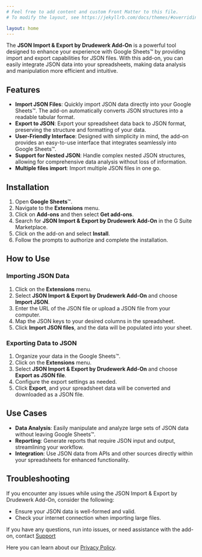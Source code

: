 ```yaml
---
# Feel free to add content and custom Front Matter to this file.
# To modify the layout, see https://jekyllrb.com/docs/themes/#overriding-theme-defaults

layout: home
---
```


The **JSON Import & Export by Drudewerk Add-On** is a powerful tool designed to enhance your experience with Google Sheets™ by providing import and export capabilities for JSON files. With this add-on, you can easily integrate JSON data into your spreadsheets, making data analysis and manipulation more efficient and intuitive.

## Features

- **Import JSON Files**: Quickly import JSON data directly into your Google Sheets™. The add-on automatically converts JSON structures into a readable tabular format.
- **Export to JSON**: Export your spreadsheet data back to JSON format, preserving the structure and formatting of your data.
- **User-Friendly Interface**: Designed with simplicity in mind, the add-on provides an easy-to-use interface that integrates seamlessly into Google Sheets™.
- **Support for Nested JSON**: Handle complex nested JSON structures, allowing for comprehensive data analysis without loss of information.
- **Multiple files import**: Import multiple JSON files in one go.

## Installation

1. Open **Google Sheets**™.
2. Navigate to the **Extensions** menu.
3. Click on **Add-ons** and then select **Get add-ons**.
4. Search for **JSON Import & Export by Drudewerk Add-On** in the G Suite Marketplace.
5. Click on the add-on and select **Install**.
6. Follow the prompts to authorize and complete the installation.

## How to Use

### Importing JSON Data

1. Click on the **Extensions** menu.
2. Select **JSON Import & Export by Drudewerk Add-On** and choose **Import JSON**.
3. Enter the URL of the JSON file or upload a JSON file from your computer.
4. Map the JSON keys to your desired columns in the spreadsheet.
5. Click **Import JSON files**, and the data will be populated into your sheet.

### Exporting Data to JSON

1. Organize your data in the Google Sheets™.
2. Click on the **Extensions** menu.
3. Select **JSON Import & Export by Drudewerk Add-On** and choose **Export as JSON file**.
4. Configure the export settings as needed.
5. Click **Export**, and your spreadsheet data will be converted and downloaded as a JSON file.

## Use Cases

- **Data Analysis**: Easily manipulate and analyze large sets of JSON data without leaving Google Sheets™.
- **Reporting**: Generate reports that require JSON input and output, streamlining your workflow.
- **Integration**: Use JSON data from APIs and other sources directly within your spreadsheets for enhanced functionality.

## Troubleshooting

If you encounter any issues while using the JSON Import & Export by Drudewerk Add-On, consider the following:

- Ensure your JSON data is well-formed and valid.
- Check your internet connection when importing large files.

If you have any questions, run into issues, or need assistance with the add-on, contact [Support](./support)


Here you can learn about our [Privacy Policy](./privacy).